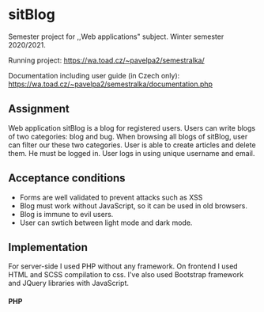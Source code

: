 # sitBlog
Semester project for ,,Web applications" subject. Winter semester 2020/2021.

Running project: https://wa.toad.cz/~pavelpa2/semestralka/

Documentation including user guide (in Czech only): https://wa.toad.cz/~pavelpa2/semestralka/documentation.php

## Assignment
Web application sitBlog is a blog for registered users. Users can write blogs of two categories: blog and bug. When browsing all blogs of sitBlog, user can filter our these two categories. User is able to create articles and delete them. He must be logged in. User logs in using unique username and email.

## Acceptance conditions
- Forms are well validated to prevent attacks such as XSS
- Blog must work without JavaScript, so it can be used in old browsers.
- Blog is immune to evil users.
- User can swtich between light mode and dark mode.

## Implementation
For server-side I used PHP without any framework. On frontend I used HTML and SCSS compilation to css. I've also used Bootstrap framework and JQuery libraries with JavaScript.

#### PHP
